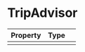 # TripAdvisor

| Property   |      Type      |   |
|:----------|:-------------|:------|
|   |   |   |
